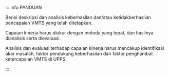 ::: info PANDUAN

Berisi deskripsi dan analisis keberhasilan dan/atau ketidakberhasilan pencapaian VMTS yang telah ditetapkan.

Capaian kinerja harus diukur dengan metoda yang tepat, dan hasilnya dianalisis serta dievaluasi.

Analisis dan evaluasi terhadap capaian kinerja harus mencakup identifikasi akar masalah, faktor pendukung keberhasilan dan faktor penghambat ketercapaian VMTS di UPPS.

:::
